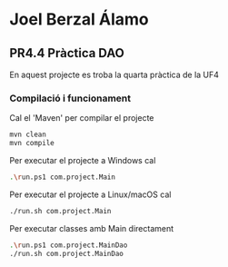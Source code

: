 # Joel Berzal Álamo #
## PR4.4 Pràctica DAO ##

En aquest projecte es troba la quarta pràctica de la UF4

### Compilació i funcionament ###

Cal el 'Maven' per compilar el projecte
```bash
mvn clean
mvn compile
```

Per executar el projecte a Windows cal
```bash
.\run.ps1 com.project.Main
```

Per executar el projecte a Linux/macOS cal
```bash
./run.sh com.project.Main
```

Per executar classes amb Main directament
```bash
.\run.ps1 com.project.MainDao
./run.sh com.project.MainDao
```